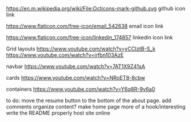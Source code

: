 https://en.m.wikipedia.org/wiki/File:Octicons-mark-github.svg github icon link

https://www.flaticon.com/free-icon/email_542638 email icon link

https://www.flaticon.com/free-icon/linkedin_174857 linkedin icon link

Grid layouts
https://www.youtube.com/watch?v=yCCIztB-S_k
https://www.youtube.com/watch?v=irfbn103AzE

navbar
https://www.youtube.com/watch?v=7AT1X9Z41sA

cards
https://www.youtube.com/watch?v=NRoET8-8cbw

containers
https://www.youtube.com/watch?v=Y6q8R-9y6a0

to do:
move the resume button to the bottom of the about page.
add comments
organize content?
make home page more of a hook/interesting
write the README properly
host site online